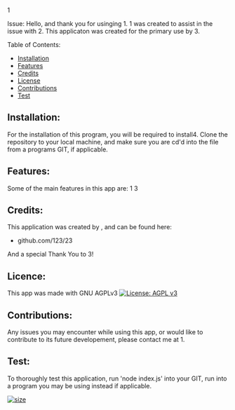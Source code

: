 1

Issue:
Hello, and thank you for usinging 1. 1 was created to assist in the issue with 2. This applicaton was created for the primary use by 3.


Table of Contents:

- [Installation](#installation)
- [Features](#features)
- [Credits](#credits)
- [License](#license)
- [Contributions](#contributions)
- [Test](#test)

## Installation:
For the installation of this program, you will be required to install4.
Clone the repository to your local machine, and make sure you are cd'd into the file from a programs GIT, if applicable. 

## Features:
Some of the main features in this app are:
1
3


## Credits:
This application was created by , and can be found here:

* github.com/123/23

And a special Thank You to 3!

## Licence:
This app was made with GNU AGPLv3 [![License: AGPL v3](https://img.shields.io/badge/License-AGPL_v3-blue.svg)](https://www.gnu.org/licenses/agpl-3.0)

## Contributions:
Any issues you may encounter while using this app, or would like to contribute to its future developement, please contact me at 1.

## Test:
To thoroughly test this application, run 'node index.js' into your GIT, run into a program you may be using instead if applicable.

[![size](https://img.shields.io/github/repo-size/coreylevine2000/hw-9-ReadMe-Generator)](https://img.shields.io/github/repo-size/coreylevine2000/hw-9-ReadMe-Generator)
